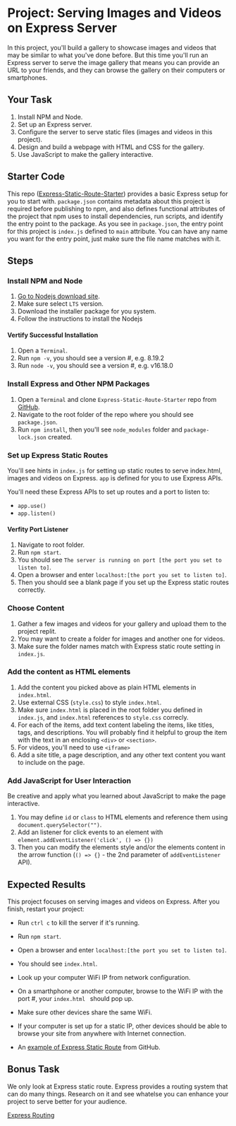 # Project: Serving Images and Videos on Express Server

In this project, you'll build a gallery to showcase images and videos that may be similar to what you've done before. But this time you'll run an Express server to serve the image gallery that means you can provide an URL to your friends, and they can browse the gallery on their computers or smartphones.

## Your Task

1. Install NPM and Node.
2. Set up an Express server.
3. Configure the server to serve static files (images and videos in this project).
4. Design and build a webpage with HTML and CSS for the gallery.
5. Use JavaScript to make the gallery interactive.

## Starter Code

This repo ([Express-Static-Route-Starter](https://github.com/whypam/Express-Static-Route-Starter.git)) provides a basic Express setup for you to start with. `package.json` contains metadata about this project is required before publishing to npm, and also defines functional attributes of the project that npm uses to install dependencies, run scripts, and identify the entry point to the package. As you see in `package.json`, the entry point for this project is `index.js` defined to `main` attribute. You can have any name you want for the entry point, just make sure the file name matches with it.

## Steps

### Install NPM and Node

1. [Go to Nodejs download site](https://nodejs.org/en/download/).
2. Make sure select `LTS` version.
3. Download the installer package for you system.
4. Follow the instructions to install the Nodejs

#### Vertify Successful Installation

1. Open a `Terminal`.
2. Run `npm -v`, you should see a version #, e.g. 8.19.2
3. Run `node -v`, you should see a version #, e.g. v16.18.0

### Install Express and Other NPM Packages

1. Open a `Terminal` and clone `Express-Static-Route-Starter` repo from [GitHub](https://github.com/whypam/Express-Static-Route-Starter.git).
2. Navigate to the root folder of the repo where you should see `package.json`.
3. Run `npm install`, then you'll see `node_modules` folder and `package-lock.json` created.

### Set up Express Static Routes

You'll see hints in `index.js` for setting up static routes to serve index.html, images and videos on Express. `app` is defined for you to use Express APIs.

You'll need these Express APIs to set up routes and a port to listen to:

- `app.use()`
- `app.listen()`

#### Verfity Port Listener

1. Navigate to root folder.
2. Run `npm start`.
3. You should see `The server is running on port [the port you set to listen to]`.
4. Open a browser and enter `localhost:[the port you set to listen to]`.
5. Then you should see a blank page if you set up the Express static routes correctly.

### Choose Content

1. Gather a few images and videos for your gallery and upload them to the project replit.
2. You may want to create a folder for images and another one for videos.
3. Make sure the folder names match with Express static route setting in `index.js`.

### Add the content as HTML elements

1. Add the content you picked above as plain HTML elements in `index.html`.
2. Use external CSS (`style.css`) to style `index.html`.
3. Make sure `index.html` is placed in the root folder you defined in `index.js`, and `index.html` references to `style.css` correcly.
4. For each of the items, add text content labeling the items, like titles, tags, and descriptions. You will probably find it helpful to group the item with the text in an enclosing `<div>` or `<section>`.
5. For videos, you'll need to use `<iframe>`
6. Add a site title, a page description, and any other text content you want to include on the page.

### Add JavaScript for User Interaction

Be creative and apply what you learned about JavaScript to make the page interactive.

1. You may define `id` or `class` to HTML elements and reference them using `document.querySelector("")`.
2. Add an listener for click events to an element with `element.addEventListener('click', () => {})`
3. Then you can modify the elements style and/or the elements content in the arrow function (`() => {}` - the 2nd parameter of `addEventListener` API).

## Expected Results

This project focuses on serving images and videos on Express. After you finish, restart your project:

- Run `ctrl c` to kill the server if it's running.
- Run `npm start`.
- Open a browser and enter `localhost:[the port you set to listen to]`.
- You should see `index.html`.
- Look up your computer WiFi IP from network configuration.
- On a smarthphone or another computer, browse to the WiFi IP with the port #, your `index.html ` should pop up.
- Make sure other devices share the same WiFi.
- If your computer is set up for a static IP, other devices should be able to browse your site from anywhere with Internet connection.

- An [example of Express Static Route](https://github.com/whypam/Express-Static-Route-Example.git) from GitHub.

## Bonus Task

We only look at Express static route. Express provides a routing system that can do many things. Research on it and see whatelse you can enhance your project to serve better for your audience.

[Express Routing](https://expressjs.com/en/guide/routing.html)

